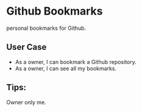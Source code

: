 # Github Bookmarks
personal bookmarks for Github.

## User Case
- As a owner, I can bookmark a Github repository.
- As a owner, I can see all my bookmarks.

## Tips:
Owner only me.